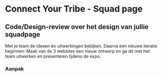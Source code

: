 
# Connect Your Tribe - Squad page

## Code/Design-review over het design van jullie squadpage
Met je team de ideeen en uitwerkingen bekijken. Daarna een nieuwe iteratie beginnen: Maak van de 3 websites een nieuw ontwerp en ga dit met het team uitwerken en presenteren tijdens de expo.

### Aanpak

<!-- 

Studenten verzamelen feedback op hun werk > Code review doen?
Zal vooral gaan over data ophalen, routing en met liquid views maken...

Ook leuk als ze feedback krijgen op design en creativiteit? En in hoeverre ze hun ideeen kunnen realiseren of wat ze daar voor moeten doen? (dan kunnen ze hier zo nodig in de vakantie aan doorprutsen!) > plannen en status bespreken?

Teams ook aan het werk zetten met ideeen samenbrengen en nieuw ontwerpen en plannen maken voor de laatste week. In de laatste week gaan ze ook op 1 repo werken (dat leggen we maandag 24/2 uit) > Workshop ideeen aan elkaar presenteren, wat is mooi, cool, ver, wat is haalbaar, wat is te moeilijk? Nieuwe ideeen schetsen. Taken verdelen hoeft nog niet, dat doen we maandag 24/2 wel

Kill Your Darlings
In de slides van vorig jaar staat o.a. een opdracht om ideeen te bespreken en samen te brengen.

-->

